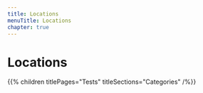 ```yaml
---
title: Locations
menuTitle: Locations
chapter: true
---
```


# Locations

{{% children titlePages="Tests" titleSections="Categories" /%}}